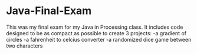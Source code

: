 # Java-Final-Exam
This was my final exam for my Java in Processing class.
It includes code designed to be as compact as possible to create 3 projects: 
-a gradient of circles
-a fahrenheit to celcius converter
-a randomized dice game between two characters
